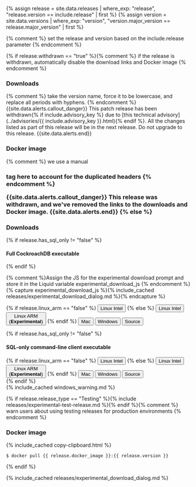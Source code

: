 {% assign release = site.data.releases | where_exp: "release", "release.version == include.release" | first %}
{% assign version = site.data.versions | where_exp: "version", "version.major_version == release.major_version" | first %}

{% comment %} set the release and version based on the include.release parameter {% endcomment %}

{% if release.withdrawn == "true" %}{% comment %} if the release is withdrawn, automatically disable the download links and Docker image {% endcomment %}
<h3 id="{{ release.version | downcase | replace: ".", "-" }}-downloads">Downloads</h3>{% comment %} take the version name, force it to be lowercase, and replace all periods with hyphens. {% endcomment %}
{{site.data.alerts.callout_danger}}
This patch release has been withdrawn{% if include.advisory_key %} due to [this technical advisory](../advisories/{{ include.advisory_key }}.html){% endif %}. All the changes listed as part of this release will be in the next release. Do not upgrade to this release.
{{site.data.alerts.end}}

<h3 id="{{ release.version | downcase | replace: ".", "-" }}-docker-image">Docker image</h3>{% comment %} we use a manual <h3> tag here to account for the duplicated headers {% endcomment %}

{{site.data.alerts.callout_danger}}
This release was withdrawn, and we've removed the links to the downloads and Docker image.
{{site.data.alerts.end}}
{% else %}
<h3 id="{{ release.version | downcase | replace: ".", "-" }}-downloads">Downloads</h3>

{% if release.has_sql_only != "false" %}
<h4>Full CockroachDB executable</h4>
{% endif %}

{% comment %}Assign the JS for the experimental download prompt and store it in the Liquid variable experimental_download_js {% endcomment %}
{% capture experimental_download_js %}{% include_cached releases/experimental_download_dialog.md %}{% endcapture %}

<div><div id="os-tabs" class="filters clearfix">
{% if release.linux_arm == "false" %}
    <a href="https://binaries.cockroachdb.com/cockroach-{{ release.version }}.linux-amd64.tgz"><button id="linux-intel" class="filter-button" data-scope="linux-intel" data-eventcategory="linux-binary-release-notes">Linux Intel</button></a>
{% else %}
    <a href="https://binaries.cockroachdb.com/cockroach-{{ release.version }}.linux-amd64.tgz"><button id="linux-intel" class="filter-button" data-scope="linux-intel" data-eventcategory="linux-binary-release-notes">Linux Intel</button></a>
    <a onclick="{{ experimental_download_js }}" href="https://binaries.cockroachdb.com/cockroach-{{ release.version }}.linux-3.7.10-gnu-aarch64.tgz"><button id="linux-arm" class="filter-button" data-scope="linux-arm" data-eventcategory="linux-binary-release-notes">Linux ARM<br/>(<b>Experimental</b>)</button></a>
{% endif %}
    <a href="https://binaries.cockroachdb.com/cockroach-{{ release.version }}.darwin-10.9-amd64.tgz"><button id="mac" class="filter-button" data-scope="mac" data-eventcategory="mac-binary-release-notes">Mac</button></a>
    <a onclick="{{ experimental_download_js }}" href="https://binaries.cockroachdb.com/cockroach-{{ release.version }}.windows-6.2-amd64.zip"><button id="windows" class="filter-button" data-scope="windows" data-eventcategory="windows-binary-release-notes">Windows</button></a>
    <a target="_blank" rel="noopener" href="https://github.com/cockroachdb/cockroach/releases/tag/{{ release.version }}"><button id="source" class="filter-button" data-scope="source" data-eventcategory="source-release-notes">Source</button></a
</div></div>

{% if release.has_sql_only != "false" %}
<h4>SQL-only command-line client executable</h4>

<div><div id="os-tabs" class="filters clearfix">
{% if release.linux_arm == "false" %}
    <a href="https://binaries.cockroachdb.com/cockroach-sql-{{ release.version }}.linux-amd64.tgz"><button id="linux-intel" class="filter-button" data-scope="linux-intel" data-eventcategory="linux-binary-release-notes">Linux Intel</button></a>
{% else %}
    <a href="https://binaries.cockroachdb.com/cockroach-sql-{{ release.version }}.linux-amd64.tgz"><button id="linux-intel" class="filter-button" data-scope="linux-intel" data-eventcategory="linux-binary-release-notes">Linux Intel</button></a>
    <a onclick="{{ experimental_download_js }}" href="https://binaries.cockroachdb.com/cockroach-sql-{{ release.version }}.linux-3.7.10-gnu-aarch64.tgz"><button id="linux-arm" class="filter-button" data-scope="linux-arm" data-eventcategory="linux-binary-release-notes">Linux ARM<br/>(<b>Experimental</b>)</button></a>
{% endif %}
    <a href="https://binaries.cockroachdb.com/cockroach-sql-{{ release.version }}.darwin-10.9-amd64.tgz"><button id="mac" class="filter-button" data-scope="mac" data-eventcategory="mac-binary-release-notes">Mac</button></a>
    <a onclick="{{ experimental_download_js }}" href="https://binaries.cockroachdb.com/cockroach-sql-{{ release.version }}.windows-6.2-amd64.zip"><button id="windows" class="filter-button" data-scope="windows" data-eventcategory="windows-binary-release-notes">Windows</button></a>
    <a target="_blank" rel="noopener" href="https://github.com/cockroachdb/cockroach/releases/tag/{{ release.version }}"><button id="source" class="filter-button" data-scope="source" data-eventcategory="source-release-notes">Source</button></a
</div></div>
{% endif %}

<section class="filter-content" data-scope="windows">
{% include_cached windows_warning.md %}
</section>

{% if release.release_type == "Testing" %}{% include releases/experimental-test-release.md %}{% endif %}{% comment %} warn users about using testing releases for production environments {% endcomment %}

<h3 id="{{ release.version | downcase | replace: ".", "-" }}-docker-image">Docker image</h3>

{% include_cached copy-clipboard.html %}
~~~shell
$ docker pull {{ release.docker_image }}:{{ release.version }}
~~~
{% endif %}

{% include_cached releases/experimental_download_dialog.md %}